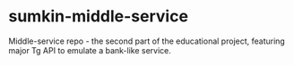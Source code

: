 # sumkin-middle-service
Middle-service repo - the second part of the educational project, featuring major Tg API to emulate a bank-like service.
